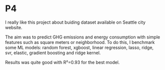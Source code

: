 # P4

I really like this project about buiding dataset available on Seattle city website. 

The aim was to predict GHG emissions and energy consumption with simple features such as square meters or neighborhood.
To do this, I benchmark some ML models: random forest, xgboost, linear regression, lasso, ridge, svr, elastic, gradient boosting and ridge kernel.

Results was quite good with R²=0.93 for the best model. 
